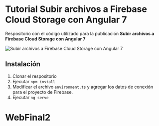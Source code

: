 # Tutorial Subir archivos a Firebase Cloud Storage con Angular 7
Respositorio con el código utilizado para la publicación **Subir archivos a Firebase Cloud Storage con Angular 7**

![Subir archivos a Firebase Cloud Storage con Angular 7](https://nicoavila.s3.amazonaws.com/articulos/23_01subir-archivos-firebase-storage-angular.png)

## Instalación
1. Clonar el respositorio
2. Ejecutar ```npm install```
3. Modificar el archivo ```environment.ts``` y agregar los datos de conexión para el proyecto de Firebase. 
4. Ejecutar ```ng serve```
# WebFinal2
